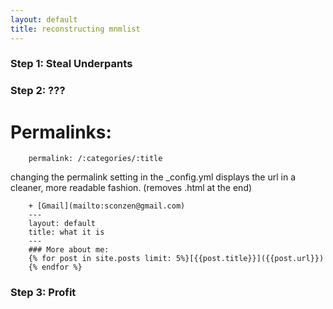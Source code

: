 ```yaml
---
layout: default
title: reconstructing mnmlist
---
```


### Step 1: Steal Underpants

### Step 2: ???

# Permalinks:

		permalink: /:categories/:title  

changing the permalink setting in the _config.yml displays the url in a cleaner, more readable fashion. (removes .html at the end)

		+ [Gmail](mailto:sconzen@gmail.com)  
		---
		layout: default
		title: what it is
		---  
		### More about me:
		{% for post in site.posts limit: 5%}[{{post.title}}]({{post.url}})  
		{% endfor %}

### Step 3: Profit